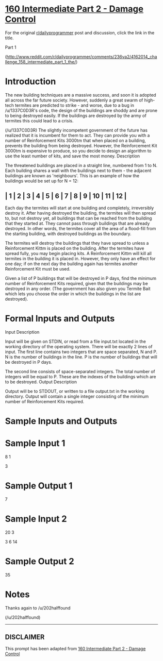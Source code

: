 # [160 Intermediate Part 2 - Damage Control](https://www.reddit.com/r/dailyprogrammer/comments/24da3f/4302014_challenge_160_intermediate_part_2_damage/)

For the original [r/dailyprogrammer](https://www.reddit.com/r/dailyprogrammer/) post and discussion, click the link in the title.

Part 1

(http://www.reddit.com/r/dailyprogrammer/comments/236va2/4162014_challenge_158_intermediate_part_1_the/)
# Introduction
The new building techniques are a massive success, and soon it is adopted all across the far future society. However, suddenly a great swarm of high-tech termites are predicted to strike - and worse, due to a bug in /u/1337C0D3R's code, the design of the buildings are shoddy and are prone to being destroyed easily. If the buildings are destroyed by the army of termites this could lead to a crisis.

(/u/1337C0D3R)
The slightly incompetent government of the future has realized that it is incumbent for them to act. They can provide you with a number of Reinforcement Kits 3000tm that when placed on a building, prevents the building from being destroyed. However, the Reinforcement Kit 3000tm is expensive to produce, so you decide to design an algorithm to use the least number of kits, and save the most money.
Description

The threatened buildings are placed in a straight line, numbered from 1 to N. Each building shares a wall with the buildings next to them - the adjacent buildings are known as 'neighbours'. This is an example of how the buildings would be set up for N = 12:

## | 1 | 2 | 3 | 4 | 5 | 6 | 7 | 8 | 9 | 10 | 11 | 12 |
Each day the termites will start at one building and completely, irreversibly destroy it. After having destroyed the building, the termites will then spread to, but not destroy yet, all buildings that can be reached from the building that they started at. They cannot pass through buildings that are already destroyed. In other words, the termites cover all the area of a flood-fill from the starting building, with destroyed buildings as the boundary.

The termites will destroy the buildings that they have spread to unless a Reinforcement Kittm is placed on the building. After the termites have spread fully, you may begin placing kits. A Reinforcement Kittm will kill all termites in the building it is placed in. However, they only have an effect for one day; if on the next day the building again has termites another Reinforcement Kit must be used.

Given a list of P buildings that will be destroyed in P days, find the minimum number of Reinforcement Kits required, given that the buildings may be destroyed in any order. (The government has also given you Termite Bait which lets you choose the order in which the buildings in the list are destroyed).

# Formal Inputs and Outputs
Input Description

Input will be given on STDIN, or read from a file input.txt located in the working directory of the operating system. There will be exactly 2 lines of input. The first line contains two integers that are space separated, N and P. N is the number of buildings in the line. P is the number of buildings that will be destroyed in P days.

The second line consists of space-separated integers. The total number of integers will be equal to P. These are the indexes of the buildings which are to be destroyed.
Output Description

Output will be to STDOUT, or written to a file output.txt in the working directory. Output will contain a single integer consisting of the minimum number of Reinforcement Kits required.

# Sample Inputs and Outputs
# Sample Input 1
8 1

3

# Sample Output 1
7

# Sample Input 2
20 3

3 6 14

# Sample Output 2
35

# Notes
Thanks again to /u/202halffound

(/u/202halffound)

----
## **DISCLAIMER**
This prompt has been adapted from [160 Intermediate Part 2 - Damage Control](https://www.reddit.com/r/dailyprogrammer/comments/24da3f/4302014_challenge_160_intermediate_part_2_damage/
)
